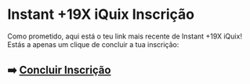 # Instant +19X iQuix Inscrição

Como prometido, aqui está o teu link mais recente de Instant +19X iQuix! Estás a apenas um clique de concluir a tua inscrição:

## ➡️ [Concluir Inscrição](https://tinyurl.com/5dcjcfdf)